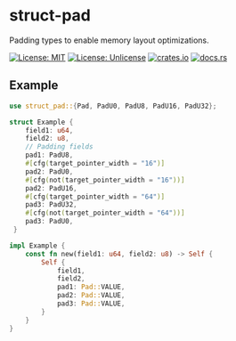 # struct-pad

Padding types to enable memory layout optimizations.


[![License: MIT](https://img.shields.io/badge/License-MIT-yellow.svg)](https://github.com/ryanavella/struct-pad/blob/master/LICENSE-MIT) [![License: Unlicense](https://img.shields.io/badge/license-Unlicense-blue.svg)](https://github.com/ryanavella/struct-pad/blob/master/LICENSE-UNLICENSE) [![crates.io](https://img.shields.io/crates/v/struct-pad.svg?colorB=319e8c)](https://crates.io/crates/struct-pad) [![docs.rs](https://img.shields.io/badge/docs.rs-struct--pad-yellowgreen)](https://docs.rs/struct-pad)

## Example

```rust
use struct_pad::{Pad, PadU0, PadU8, PadU16, PadU32};

struct Example {
    field1: u64,
    field2: u8,
    // Padding fields
    pad1: PadU8,
    #[cfg(target_pointer_width = "16")]
    pad2: PadU0,
    #[cfg(not(target_pointer_width = "16"))]
    pad2: PadU16,
    #[cfg(target_pointer_width = "64")]
    pad3: PadU32,
    #[cfg(not(target_pointer_width = "64"))]
    pad3: PadU0,
 }

impl Example {
    const fn new(field1: u64, field2: u8) -> Self {
        Self {
            field1,
            field2,
            pad1: Pad::VALUE,
            pad2: Pad::VALUE,
            pad3: Pad::VALUE,
        }
    }
}
```
